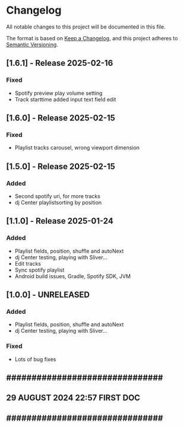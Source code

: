 # Changelog

All notable changes to this project will be documented in this file.

The format is based on [Keep a Changelog](https://keepachangelog.com/en/1.0.0/),
and this project adheres to [Semantic Versioning](https://semver.org/spec/v2.0.0.html).

## [1.6.1] - Release 2025-02-16

### Fixed
- Spotify preview play volume setting
- Track starttime added input text field edit

## [1.6.0] - Release 2025-02-15

### Fixed
- Playlist tracks carousel, wrong viewport dimension

## [1.5.0] - Release 2025-02-15

### Added
- Second spotify uri, for more tracks
- dj Center playlistsorting by position


## [1.1.0] - Release 2025-01-24

### Added
- Playlist fields, position, shuffle and autoNext
- dj Center testing, playing with Sliver...
- Edit tracks
- Sync spotify playlist
- Android build issues, Gradle, Spotify SDK, JVM

## [1.0.0] - UNRELEASED

### Added
- Playlist fields, position, shuffle and autoNext 
- dj Center testing, playing with Sliver... 

### Fixed
- Lots of bug fixes

## ############################### ##
## 29 AUGUST 2024 22:57 FIRST DOC  ##
## ############################### ##
